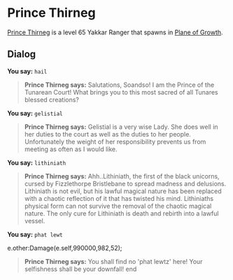 # Prince Thirneg



[Prince Thirneg](/npc/127096) is a level 65 Yakkar Ranger that spawns in [Plane of Growth](/zone/127).



## Dialog

**You say:** `hail`



>**Prince Thirneg says:** Salutations, Soandso! I am the Prince of the Tunarean Court! What brings you to this most sacred of all Tunares blessed creations?

**You say:** `gelistial`



>**Prince Thirneg says:** Gelistial is a very wise Lady. She does well in her duties to the court as well as the duties to her people. Unfortunately the weight of her responsibility prevents us from meeting as often as I would like.

**You say:** `lithiniath`



>**Prince Thirneg says:** Ahh..Lithiniath, the first of the black unicorns, cursed by Fizzlethorpe Bristlebane to spread madness and delusions. Lithiniath is not evil, but his lawful magical nature has been replaced with a chaotic reflection of it that has twisted his mind. Lithiniaths physical form can not survive the removal of the chaotic magical nature. The only cure for Lithiniath is death and rebirth into a lawful vessel.

**You say:** `phat lewt`



e.other:Damage(e.self,990000,982,52);


>**Prince Thirneg says:** You shall find no 'phat lewtz' here! Your selfishness shall be your downfall!
end
